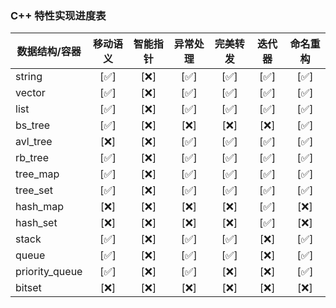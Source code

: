 ### C++ 特性实现进度表

| 数据结构/容器  | 移动语义    | 智能指针  | 异常处理    | 完美转发 | 迭代器      | 命名重构   |
|---------------|:--------:  |:--------:|:--------:|:--------:  |:------:| :------:  |
| string        | [✅]      | [❌]      | [✅]      | [✅]    | [✅]    |   [✅]   |
| vector        | [✅]      | [❌]      | [✅]      | [✅]    | [✅]    |   [✅]   |
| list          | [✅]      | [❌]      | [✅]      | [✅]    | [✅]    |   [✅]   |
| bs_tree       | [✅]      | [❌]      | [❌]      | [❌]    | [❌]    |   [✅]   |
| avl_tree      | [❌]      | [❌]      | [✅]      | [✅]    | [✅]    |   [✅]   |
| rb_tree       | [✅]      | [❌]      | [✅]      | [✅]    | [✅]    |   [✅]   |
| tree_map      | [✅]      | [❌]      | [✅]      | [✅]    | [✅]    |   [✅]   |
| tree_set      | [✅]      | [❌]      | [✅]      | [✅]    | [✅]    |   [✅]   |
| hash_map      | [❌]      | [❌]      | [❌]      | [❌]    | [✅]    |   [❌]   |
| hash_set      | [❌]      | [❌]      | [❌]      | [❌]    | [✅]    |   [❌]   |
| stack         | [✅]      | [❌]      | [✅]      | [✅]    | [❌]    |   [✅]   |
| queue         | [✅]      | [❌]      | [✅]      | [✅]    | [❌]    |   [✅]   |
| priority_queue| [✅]      | [❌]      | [✅]      | [❌]    | [❌]    |   [✅]   |
| bitset        | [❌]      | [❌]      | [❌]      | [❌]    | [❌]    |   [❌]   |